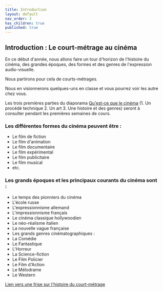 ```yaml
---
title: Introduction
layout: default
nav_order: 3
has_children: true
published: true
---
```

## Introduction : Le court-métrage au cinéma

En ce début d'année, nous allons faire un tour d'horizon de l'histoire du cinéma, des grandes époques, des formes et des genres de l'expression audio-visuelle.

Nous partirons pour cela de courts-métrages.

Nous en visionnerons quelques-uns en classe et vous pourrez voir les autre chez vous.

Les trois premières parties du diaporama [Qu'est-ce que le cinéma](../../docs/ressources/diapo.html) (1. Un procédé technique 2. Un art 3. Une histoire et des genres) seront à consulter pendant les premières semaines de cours.

### Les différentes formes du cinéma peuvent être : 
- Le film de fiction
- Le film d'animation
- Le film documentaire
- Le film expérimental
- Le film publicitaire
- Le film musical
- etc.

### Les grands époques et les principaux courants du cinéma sont : 
- Le temps des pionniers du cinéma
- L'école russe
- L'expressionnisme allemand
- L'impressionnisme français
- Le cinéma classique hollywoodien
- Le néo-réalisme italien
- La nouvelle vague française
- Les grands genres cinématographiques :
- La Comédie
- Le Fantastique
- L'Horreur
- La Science-fiction
- Le Film Policier
- Le Film d'Action
- Le Mélodrame 
- Le Western


[Lien vers une frise sur l'histoire du court-métrage](https://upopi.ciclic.fr/apprendre/l-histoire-des-images/histoire-du-court-metrage-francais)